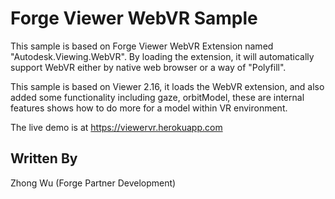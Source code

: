# Forge Viewer WebVR Sample

This sample is based on Forge Viewer WebVR Extension named "Autodesk.Viewing.WebVR". By loading the extension, it will automatically support WebVR either by native web browser or a way of "Polyfill".

This sample is based on Viewer 2.16, it loads the WebVR extension, and also added some functionality including gaze, orbitModel, these are internal features shows how to do more for a model within VR environment.

The live demo is at https://viewervr.herokuapp.com 

## Written By

Zhong Wu (Forge Partner Development)
